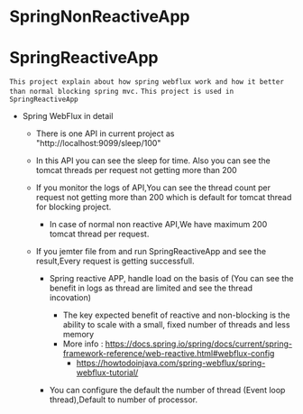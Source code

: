 # SpringNonReactiveApp
# SpringReactiveApp
`This project explain about how spring webflux work and how it better than normal blocking spring mvc.`
`This project is used in SpringReactiveApp `
* Spring WebFlux in detail
    * There is one API in current project as "http://localhost:9099/sleep/100"
    * In this API you can see the sleep for time. Also you can see the tomcat threads per request not getting more than 200
    * If you monitor the logs of API,You can see the thread count per request not getting more than 200 which is default for tomcat thread for blocking project.
        * In case of normal non reactive API,We have maximum 200 tomcat thread per request.
        
    * If you jemter file from and run SpringReactiveApp and see the result,Every request is getting successfull.
        * Spring reactive APP, handle load on the basis of (You can see the benefit in logs as thread are limited and see the thread incovation)
            * The key expected benefit of reactive and non-blocking is the ability to scale with a small, fixed number of threads and less memory
            * More info : https://docs.spring.io/spring/docs/current/spring-framework-reference/web-reactive.html#webflux-config
                * https://howtodoinjava.com/spring-webflux/spring-webflux-tutorial/
            
        * You can configure the  default the number of thread (Event loop thread),Default to number of processor.
        
